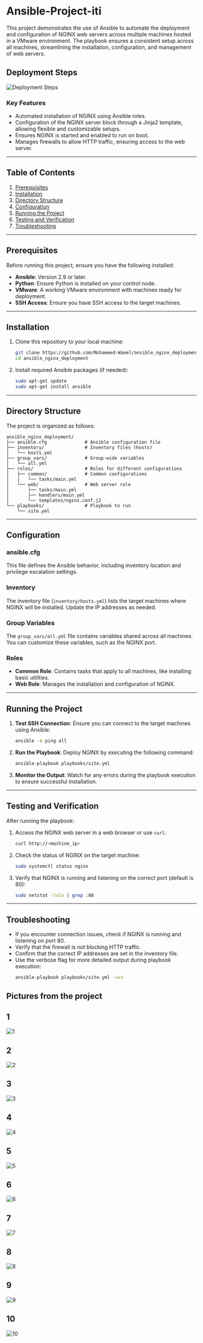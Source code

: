# Ansible-Project-iti
This project demonstrates the use of Ansible to automate the deployment and configuration of NGINX web servers across multiple machines hosted in a VMware environment. The playbook ensures a consistent setup across all machines, streamlining the installation, configuration, and management of web servers.

## Deployment Steps
![Deployment Steps](https://github.com/user-attachments/assets/15609b28-3c16-4775-b49c-f5bcf185e381)

### Key Features
- Automated installation of NGINX using Ansible roles.
- Configuration of the NGINX server block through a Jinja2 template, allowing flexible and customizable setups.
- Ensures NGINX is started and enabled to run on boot.
- Manages firewalls to allow HTTP traffic, ensuring access to the web server.

---

## Table of Contents
1. [Prerequisites](#prerequisites)
2. [Installation](#installation)
3. [Directory Structure](#directory-structure)
4. [Configuration](#configuration)
5. [Running the Project](#running-the-project)
6. [Testing and Verification](#testing-and-verification)
7. [Troubleshooting](#troubleshooting)

---

## Prerequisites

Before running this project, ensure you have the following installed:
- **Ansible**: Version 2.9 or later.
- **Python**: Ensure Python is installed on your control node.
- **VMware**: A working VMware environment with machines ready for deployment.
- **SSH Access**: Ensure you have SSH access to the target machines.

---

## Installation

1. Clone this repository to your local machine:
   ```bash
   git clone https://github.com/Mohameed-Waeel/ansible_nginx_deployment.git
   cd ansible_nginx_deployment
   ```

2. Install required Ansible packages (if needed):
   ```bash
   sudo apt-get update
   sudo apt-get install ansible
   ```

---

## Directory Structure

The project is organized as follows:

```
ansible_nginx_deployment/
├── ansible.cfg              # Ansible configuration file
├── inventory/               # Inventory files (hosts)
│   └── hosts.yml
├── group_vars/              # Group-wide variables
│   └── all.yml
├── roles/                   # Roles for different configurations
│   ├── common/              # Common configurations
│   │   └── tasks/main.yml
│   └── web/                 # Web server role
│       ├── tasks/main.yml
│       ├── handlers/main.yml
│       └── templates/nginx.conf.j2
└── playbooks/               # Playbook to run
    └── site.yml
```

---

## Configuration

### ansible.cfg
This file defines the Ansible behavior, including inventory location and privilege escalation settings.

### Inventory
The inventory file (`inventory/hosts.yml`) lists the target machines where NGINX will be installed. Update the IP addresses as needed.

### Group Variables
The `group_vars/all.yml` file contains variables shared across all machines. You can customize these variables, such as the NGINX port.

### Roles
- **Common Role**: Contains tasks that apply to all machines, like installing basic utilities.
- **Web Role**: Manages the installation and configuration of NGINX.

---

## Running the Project

1. **Test SSH Connection**: Ensure you can connect to the target machines using Ansible:
   ```bash
   ansible -m ping all
   ```

2. **Run the Playbook**: Deploy NGINX by executing the following command:
   ```bash
   ansible-playbook playbooks/site.yml 
   ```

3. **Monitor the Output**: Watch for any errors during the playbook execution to ensure successful installation.

---

## Testing and Verification

After running the playbook:

1. Access the NGINX web server in a web browser or use `curl`:
   ```bash
   curl http://<machine_ip>
   ```

2. Check the status of NGINX on the target machine:
   ```bash
   sudo systemctl status nginx
   ```

3. Verify that NGINX is running and listening on the correct port (default is 80):
   ```bash
   sudo netstat -tuln | grep :80
   ```

---

## Troubleshooting

- If you encounter connection issues, check if NGINX is running and listening on port 80.
- Verify that the firewall is not blocking HTTP traffic.
- Confirm that the correct IP addresses are set in the inventory file.
- Use the verbose flag for more detailed output during playbook execution:
   ```bash
   ansible-playbook playbooks/site.yml -vvv
   ```

## Pictures from the project

## 1
![1](https://github.com/user-attachments/assets/08a9ddd8-3864-438b-9cf8-cfb22553d9c2)

## 2
![2](https://github.com/user-attachments/assets/764bbc86-1af7-40a3-b3fa-8c00e21a9f05)

## 3
![3](https://github.com/user-attachments/assets/bc0dc372-192a-4bc4-bf29-34c539b51f00)

## 4
![4](https://github.com/user-attachments/assets/81358c0d-c8a1-43c3-8548-637514af628b)

## 5
![5](https://github.com/user-attachments/assets/3595c7c1-f0f8-46f0-8e2c-67948ca405f3)

## 6
![6](https://github.com/user-attachments/assets/3905a627-02c9-4d94-b160-62a1106c4a7f)

## 7
![7](https://github.com/user-attachments/assets/561212be-752d-4385-ac39-3ea48b20e0d2)

## 8
![8](https://github.com/user-attachments/assets/7126b27e-ec61-4cd3-b5b4-1d104d0ef8fe)

## 9
![9](https://github.com/user-attachments/assets/a6e4ef9b-53aa-4be9-a180-642589c262ce)

## 10
![10](https://github.com/user-attachments/assets/66a4d469-5ca3-400d-9b46-ad59df6a57d7)

